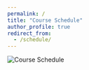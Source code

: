 ```yaml
---
permalink: /
title: "Course Schedule"
author_profile: true
redirect_from: 
  - /schedule/
---
```


![Course Schedule](image-url "images/schedule.jpg")
